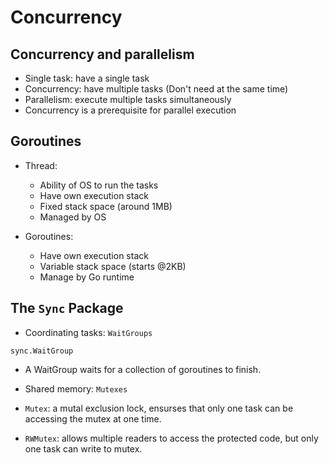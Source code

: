 # Concurrency

## Concurrency and parallelism
- Single task: have a single task
- Concurrency: have multiple tasks (Don't need at the same time)
- Parallelism: execute multiple tasks simultaneously
- Concurrency is a prerequisite for parallel execution

## Goroutines
- Thread:
  - Ability of OS to run the tasks
  - Have own execution stack
  - Fixed stack space (around 1MB)
  - Managed by OS

- Goroutines:
  - Have own execution stack
  - Variable stack space (starts @2KB)
  - Manage by Go runtime

## The `Sync` Package
- Coordinating tasks: `WaitGroups`

`sync.WaitGroup`
- A WaitGroup waits for a collection of goroutines to finish.

- Shared memory: `Mutexes`
- `Mutex`: a mutal exclusion lock, ensurses that only one task can be accessing the mutex at one time.
- `RWMutex`: allows multiple readers to access the protected code, but only one task can write to mutex.